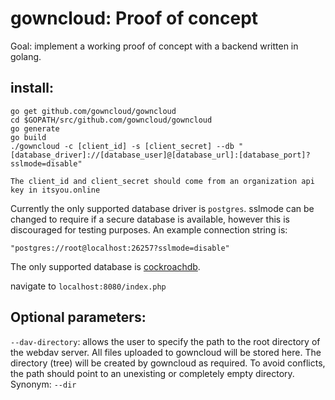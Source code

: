 # gowncloud: Proof of concept

Goal: implement a working proof of concept with a backend written in golang.

## install:

```
go get github.com/gowncloud/gowncloud
cd $GOPATH/src/github.com/gowncloud/gowncloud
go generate
go build
./gowncloud -c [client_id] -s [client_secret] --db "[database_driver]://[database_user]@[database_url]:[database_port]?sslmode=disable"

The client_id and client_secret should come from an organization api key in itsyou.online
```

Currently the only supported database driver is `postgres`. sslmode can be changed
to require if a secure database is available, however this is discouraged for testing purposes.
An example connection string is:

`"postgres://root@localhost:26257?sslmode=disable"`

The only supported database is [cockroachdb](https://github.com/cockroachdb/cockroach).

navigate to `localhost:8080/index.php`

## Optional parameters:

`--dav-directory`: allows the user to specify the path to the root directory of the webdav server.
All files uploaded to gowncloud will be stored here. The directory (tree) will be created
by gowncloud as required. To avoid conflicts, the path should point to an unexisting
or completely empty directory. Synonym: `--dir`
